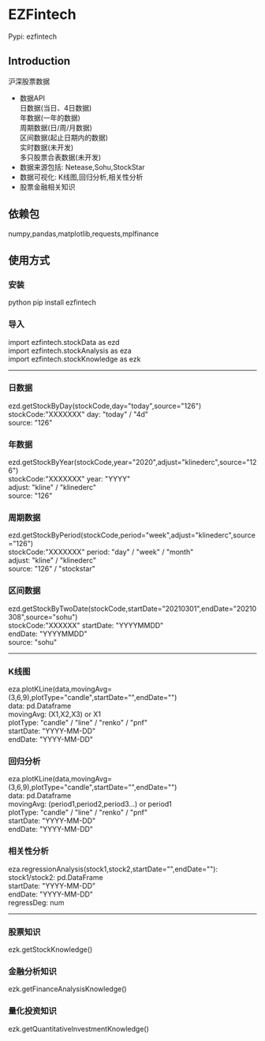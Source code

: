 # EZFintech
Pypi: ezfintech  
  
## Introduction  
沪深股票数据  
- 数据API  
    日数据(当日、4日数据)  
    年数据(一年的数据)  
    周期数据(日/周/月数据)  
    区间数据(起止日期内的数据)  
    实时数据(未开发)  
    多只股票合表数据(未开发)  
- 数据来源包括: Netease,Sohu,StockStar  
- 数据可视化: K线图,回归分析,相关性分析  
- 股票金融相关知识    
  
## 依赖包  
numpy,pandas,matplotlib,requests,mplfinance  
  
## 使用方式
### 安装  
python pip install ezfintech  
  
### 导入   
import ezfintech.stockData as ezd    
import ezfintech.stockAnalysis as eza  
import ezfintech.stockKnowledge as ezk    
  
_____
  
### 日数据  
ezd.getStockByDay(stockCode,day="today",source="126")  
stockCode:"XXXXXXX"
day: "today" / "4d"  
source: "126"  
  
### 年数据  
ezd.getStockByYear(stockCode,year="2020",adjust="klinederc",source="126")  
stockCode:"XXXXXXX"
year: "YYYY"   
adjust: "kline" / "klinederc"    
source: "126"  
  
### 周期数据  
ezd.getStockByPeriod(stockCode,period="week",adjust="klinederc",source="126")  
stockCode:"XXXXXXX"
period: "day" / "week" / "month"  
adjust: "kline" / "klinederc"   
source: "126" / "stockstar"  
  
### 区间数据  
ezd.getStockByTwoDate(stockCode,startDate="20210301",endDate="20210308",source="sohu")  
stockCode:"XXXXXX"
startDate: "YYYYMMDD"  
endDate: "YYYYMMDD"  
source: "sohu"  
  
_____
  
### K线图  
eza.plotKLine(data,movingAvg=(3,6,9),plotType="candle",startDate="",endDate="")  
data: pd.Dataframe  
movingAvg: (X1,X2,X3) or X1    
plotType: "candle" / "line" / "renko" / "pnf"  
startDate: "YYYY-MM-DD"  
endDate: "YYYY-MM-DD"  
  
### 回归分析  
eza.plotKLine(data,movingAvg=(3,6,9),plotType="candle",startDate="",endDate="")  
data: pd.Dataframe  
movingAvg: (period1,period2,period3...) or period1  
plotType: "candle" / "line" / "renko" / "pnf"  
startDate: "YYYY-MM-DD"  
endDate: "YYYY-MM-DD"  
  
### 相关性分析  
eza.regressionAnalysis(stock1,stock2,startDate="",endDate=""):
stock1/stock2: pd.DataFrame  
startDate: "YYYY-MM-DD"  
endDate: "YYYY-MM-DD"  
regressDeg: num  
  
_____
  
### 股票知识
ezk.getStockKnowledge()  
  
### 金融分析知识  
ezk.getFinanceAnalysisKnowledge()  
  
### 量化投资知识  
ezk.getQuantitativeInvestmentKnowledge()  
  
